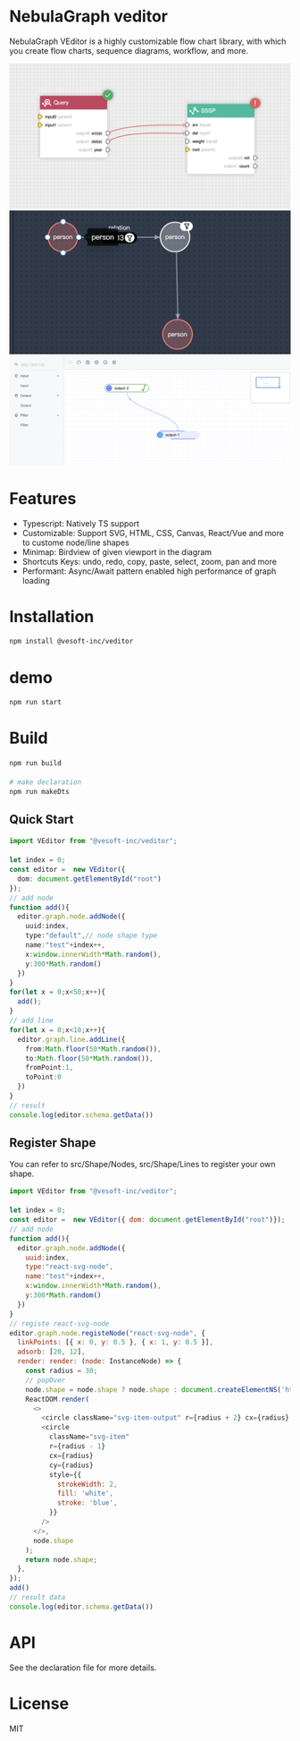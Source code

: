 # NebulaGraph veditor

NebulaGraph VEditor is a highly customizable flow chart library, with which you create flow charts, sequence diagrams, workflow, and more.

![](./snapshot2.png)
![](./snapshot1.png)
![](./snapshot.png)

# Features
- Typescript: Natively TS support
- Customizable: Support SVG, HTML, CSS, Canvas, React/Vue and more to custome node/line shapes
- Minimap: Birdview of given viewport in the diagram
- Shortcuts Keys: undo, redo, copy, paste, select, zoom, pan and more
- Performant: Async/Await pattern enabled high performance of graph loading
 
# Installation
```bash
npm install @vesoft-inc/veditor
```

# demo
```bash
npm run start
```

# Build
```bash
npm run build

# make declaration
npm run makeDts
```

## Quick Start
```typescript
import VEditor from "@vesoft-inc/veditor";

let index = 0;
const editor =  new VEditor({ 
  dom: document.getElementById("root")
});
// add node
function add(){
  editor.graph.node.addNode({
    uuid:index,
    type:"default",// node shape type
    name:"test"+index++,
    x:window.innerWidth*Math.random(),
    y:300*Math.random()
  })
}
for(let x = 0;x<50;x++){
  add();
}
// add line
for(let x = 0;x<10;x++){
  editor.graph.line.addLine({
    from:Math.floor(50*Math.random()),
    to:Math.floor(50*Math.random()),
    fromPoint:1,
    toPoint:0
  })
}
// result
console.log(editor.schema.getData())
```

## Register Shape
You can refer to src/Shape/Nodes, src/Shape/Lines to register your own shape.

```javascript
import VEditor from "@vesoft-inc/veditor";

let index = 0;
const editor =  new VEditor({ dom: document.getElementById("root")});
// add node
function add(){
  editor.graph.node.addNode({
    uuid:index,
    type:"react-svg-node",
    name:"test"+index++,
    x:window.innerWidth*Math.random(),
    y:300*Math.random()
  })
} 
// registe react-svg-node
editor.graph.node.registeNode("react-svg-node", {
  linkPoints: [{ x: 0, y: 0.5 }, { x: 1, y: 0.5 }],
  adsorb: [20, 12],
  render: render: (node: InstanceNode) => {
    const radius = 30;
    // popOver
    node.shape = node.shape ? node.shape : document.createElementNS('http://www.w3.org/2000/svg', 'g');
    ReactDOM.render(
      <>
        <circle className="svg-item-output" r={radius + 2} cx={radius} cy={radius} />
        <circle
          className="svg-item"
          r={radius - 1}
          cx={radius}
          cy={radius}
          style={{
            strokeWidth: 2,
            fill: 'white',
            stroke: 'blue',
          }}
        />
      </>,
      node.shape
    );
    return node.shape;
  },
});
add()
// result data
console.log(editor.schema.getData())
```

# API 
See the declaration file for more details.

# License

MIT
